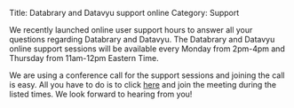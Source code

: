 Title: Databrary and Datavyu support online
Category: Support

We recently launched online user support hours to answer all your questions regarding Databrary and Datavyu. 
The Databrary and Datavyu online support sessions will be available every Monday from 2pm-4pm and Thursday from 11am-12pm Eastern Time.

We are using a conference call for the support sessions and joining the call is easy. All you have to do is to click [here](https://bluejeans.com/databrary/) and join the meeting during the listed times. We look forward to hearing from you!